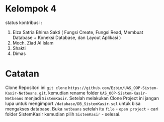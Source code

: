 # Kelompok 4
status kontribusi :
1. Elza Satria Bhima Sakti ( Fungsi Create, Fungsi Read, Membuat Database + Koneksi Database, dan Layout Aplikasi )
2. Moch. Ziad Al Islam
3. Shakti
4. Dimas

# Catatan
Clone Repositori ini `git clone` `https://github.com/Ezbim/UAS_OOP-Sistem-Kasir-Netbeans.git`. kemudian rename folder `UAS_OOP-Sistem-Kasir-Netbeans` menjadi `SistemKasir`.
Setelah melakukan Clone Project ini jangan lupa untuk mengimport `/database/DB_SistemKasir.sql` untuk bisa mengakses database.
Buka `netbeans` setelah itu `file` - `open project` - cari folder SistemKasir kemudian pilih `SistemKasir` - selesai.
